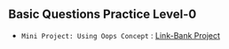 ## Basic Questions Practice Level-0

* `Mini Project: Using Oops Concept` : [Link-Bank Project](./1_BankOperationsWithOopsMiniProj.py)
